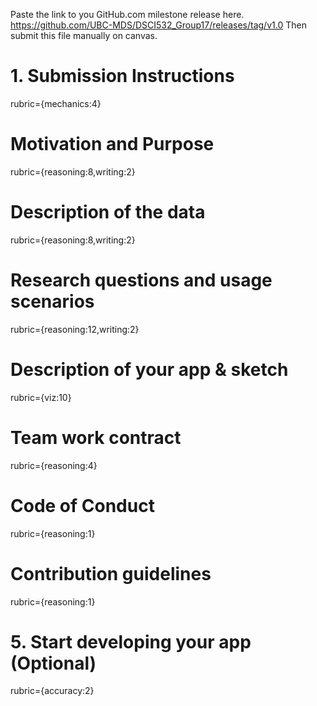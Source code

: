 Paste the link to you GitHub.com milestone release here. https://github.com/UBC-MDS/DSCI532_Group17/releases/tag/v1.0
Then submit this file manually on canvas.


# 1. Submission Instructions
rubric={mechanics:4}

# Motivation and Purpose
rubric={reasoning:8,writing:2}

# Description of the data
rubric={reasoning:8,writing:2}

# Research questions and usage scenarios
rubric={reasoning:12,writing:2}

# Description of your app & sketch
rubric={viz:10}

# Team work contract
rubric={reasoning:4}

# Code of Conduct
rubric={reasoning:1}

# Contribution guidelines
rubric={reasoning:1}

# 5. Start developing your app (Optional)
rubric={accuracy:2}